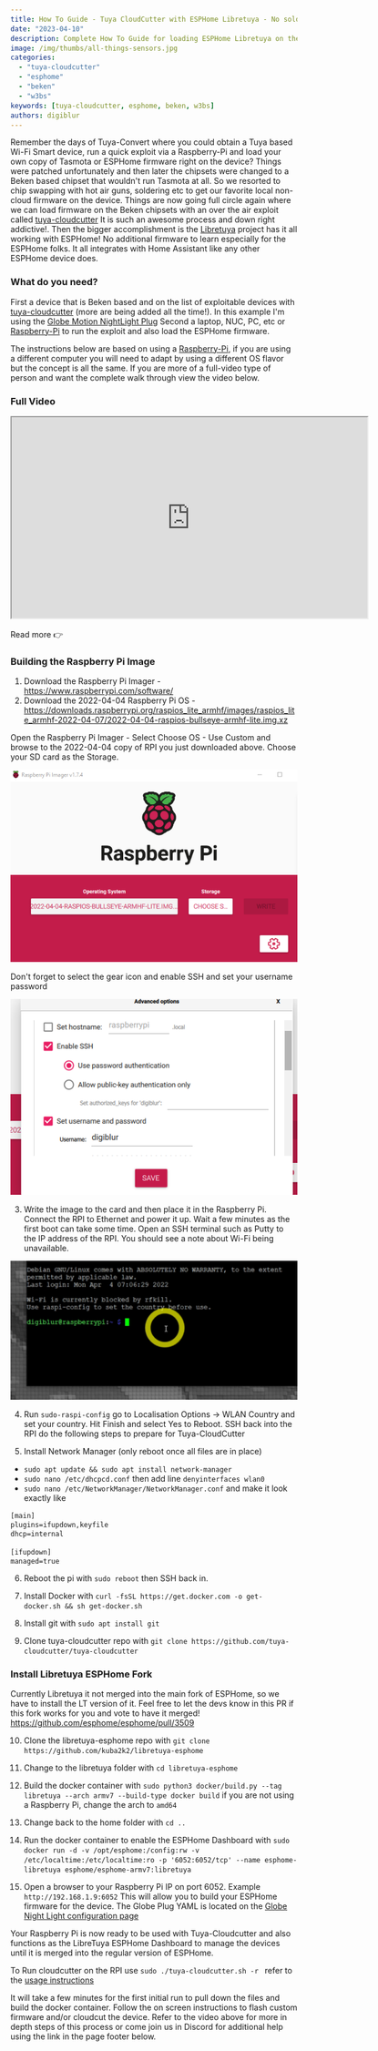 ```yaml
---
title: How To Guide - Tuya CloudCutter with ESPHome Libretuya - No soldering
date: "2023-04-10"
description: Complete How To Guide for loading ESPHome Libretuya on the Beken Chipsets
image: /img/thumbs/all-things-sensors.jpg
categories: 
  - "tuya-cloudcutter"
  - "esphome"
  - "beken"
  - "w3bs"
keywords: [tuya-cloudcutter, esphome, beken, w3bs]
authors: digiblur
---
```


Remember the days of Tuya-Convert where you could obtain a Tuya based Wi-Fi Smart device, run a quick exploit via a Raspberry-Pi and load your own copy of Tasmota or ESPHome firmware right on the device?  Things were patched unfortunately and then later the chipsets were changed to a Beken based chipset that wouldn't run Tasmota at all.  So we resorted to chip swapping with hot air guns, soldering etc to get our favorite local non-cloud firmware on the device.  Things are now going full circle again where we can load firmware on the Beken chipsets with an over the air exploit called [tuya-cloudcutter](https://github.com/tuya-cloudcutter/tuya-cloudcutter)  It is such an awesome process and down right addictive!.  Then the bigger accomplishment is the [Libretuya](https://docs.libretuya.ml/) project has it all working with ESPHome!  No additional firmware to learn especially for the ESPHome folks.  It all integrates with Home Assistant like any other ESPHome device does.  

### What do you need?

First a device that is Beken based and on the list of exploitable devices with [tuya-cloudcutter](https://github.com/tuya-cloudcutter/tuya-cloudcutter) (more are being added all the time!).  In this example I'm using the [Globe Motion NightLight Plug](/wiki/devices/plugs/globe_50239_motion_night_light)
Second a laptop, NUC, PC, etc or [Raspberry-Pi](https://amzn.to/3Guq8OI) to run the exploit and also load the ESPHome firmware.

The instructions below are based on using a [Raspberry-Pi](https://amzn.to/3Guq8OI), if you are using a different computer you will need to adapt by using a different OS flavor but the concept is all the same.  If you are more of a full-video type of person and want the complete walk through view the video below.

### Full Video 

<iframe allowfullscreen height="353" src="https://www.youtube.com/embed/i9HokGpj-kE" width="625" youtube-src-=""></iframe>  

Read more  👉
<!--truncate-->

### Building the Raspberry Pi Image

1. Download the Raspberry Pi Imager - https://www.raspberrypi.com/software/  
2. Download the 2022-04-04 Raspberry Pi OS - https://downloads.raspberrypi.org/raspios_lite_armhf/images/raspios_lite_armhf-2022-04-07/2022-04-04-raspios-bullseye-armhf-lite.img.xz

Open the Raspberry Pi Imager - Select Choose OS - Use Custom and browse to the 2022-04-04 copy of RPI you just downloaded above.  Choose your SD card as the Storage. 

![alt text](images/cloudcut1.png)

Don't forget to select the gear icon and enable SSH and set your username password

![alt text](images/cloudcut2.png)

3. Write the image to the card and then place it in the Raspberry Pi.  Connect the RPI to Ethernet and power it up.  Wait a few minutes as the first boot can take some time.  Open an SSH terminal such as Putty to the IP address of the RPI.  You should see a note about Wi-Fi being unavailable.  

![alt text](images/cloudcut3.png)

4. Run `sudo-raspi-config` go to Localisation Options -> WLAN Country and set your country.  Hit Finish and select Yes to Reboot.  SSH back into the RPI do the following steps to prepare for Tuya-CloudCutter

5. Install Network Manager (only reboot once all files are in place)
 - `sudo apt update && sudo apt install network-manager`
 - `sudo nano /etc/dhcpcd.conf` then add line `denyinterfaces wlan0`
 - `sudo nano /etc/NetworkManager/NetworkManager.conf` and make it look exactly like
```
[main]
plugins=ifupdown,keyfile
dhcp=internal

[ifupdown]
managed=true
```
6. Reboot the pi with `sudo reboot` then SSH back in.  

7. Install Docker with `curl -fsSL https://get.docker.com -o get-docker.sh && sh get-docker.sh`  

8. Install git with `sudo apt install git`  

9. Clone tuya-cloudcutter repo with `git clone https://github.com/tuya-cloudcutter/tuya-cloudcutter`  

### Install Libretuya ESPHome Fork

Currently Libretuya it not merged into the main fork of ESPHome, so we have to install the LT version of it.  Feel free to let the devs know in this PR if this fork works for you and vote to have it merged!  https://github.com/esphome/esphome/pull/3509  

10. Clone the libretuya-esphome repo with `git clone https://github.com/kuba2k2/libretuya-esphome`

11. Change to the libretuya folder with `cd libretuya-esphome`

12. Build the docker container with `sudo python3 docker/build.py --tag libretuya --arch armv7 --build-type docker build`  if you are not using a Raspberry Pi, change the arch to `amd64`

13. Change back to the home folder with `cd ..`

14. Run the docker container to enable the ESPHome Dashboard with `sudo docker run -d -v /opt/esphome:/config:rw -v /etc/localtime:/etc/localtime:ro -p '6052:6052/tcp' --name esphome-libretuya esphome/esphome-armv7:libretuya`

15. Open a browser to your Raspberry Pi IP on port 6052.  Example `http://192.168.1.9:6052`  This will allow you to build your ESPHome firmware for the device.  The Globe Plug YAML is located on the [Globe Night Light configuration page](/wiki/devices/plugs/globe_50239_motion_night_light)

Your Raspberry Pi is now ready to be used with Tuya-Cloudcutter and also functions as the LibreTuya ESPHome Dashboard to manage the devices until it is merged into the regular version of ESPHome. 

To Run cloudcutter on the RPI use `sudo ./tuya-cloudcutter.sh -r ` refer to the [usage instructions](https://github.com/tuya-cloudcutter/tuya-cloudcutter/blob/main/INSTRUCTIONS.md) 

It will take a few minutes for the first initial run to pull down the files and build the docker container.  Follow the on screen instructions to flash custom firmware and/or cloudcut the device.  Refer to the video above for more in depth steps of this process or come join us in Discord for additional help using the link in the page footer below.






